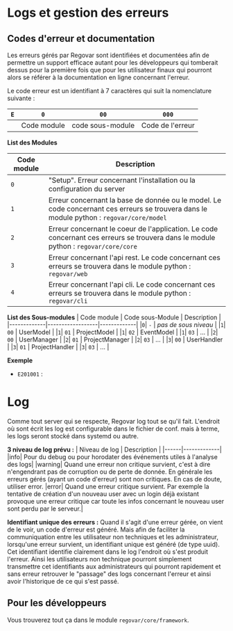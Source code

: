 Logs et gestion des erreurs
===========================

Codes d'erreur et documentation
-------------------------------
Les erreurs gérés par Regovar sont identifiées et documentées afin de permettre un support efficace autant pour les développeurs qui tomberait dessus pour la première fois que pour les utilisateur finaux qui pourront alors se référer à la documentation en ligne concernant l'erreur.

Le code erreur est un identifiant à 7 caractères qui suit la nomenclature suivante :

| `E` | `0` | `00` | `000` |
| --- | --- | ---- | ----- |
|| Code module| code sous-module |Code de l'erreur|


**List des Modules**

| Code module | Description |
|------|-------------|
|`0`| "Setup". Erreur concernant l'installation ou la configuration du server|
|`1`| Erreur concernant la base de donnée ou le model. Le code concernant ces erreurs se trouvera dans le module python : `regovar/core/model` |
|`2`| Erreur concernant le coeur de l'application. Le code concernant ces erreurs se trouvera dans le module python : `regovar/core/core` |
|`3`| Erreur concernant l'api rest. Le code concernant ces erreurs se trouvera dans le module python : `regovar/web` |
|`4`| Erreur concernant l'api cli. Le code concernant ces erreurs se trouvera dans le module python : `regovar/cli` |


**List des Sous-modules**
| Code module | Code sous-Module | Description |
|-------------|------------------|-------------|
|`0`| `-` | *pas de sous niveau* |
|`1`| `00` | UserModel |
|`1`| `01` | ProjectModel |
|`1`| `02` | EventModel |
|`1`| `03` | ... |
|`2`| `00` | UserManager |
|`2`| `01` | ProjectManager |
|`2`| `03` | ... |
|`3`| `00` | UserHandler |
|`3`| `01` | ProjectHandler |
|`3`| `03` | ... |


**Exemple** 
 * `E201001` : 


Log
===
Comme tout server qui se respecte, Regovar log tout se qu'il fait. L'endroit où sont écrit les log est configurable dans le fichier de conf. mais à terme, les logs seront stocké dans systemd ou autre.

**3 niveau de log prévu :**
| Niveau de log | Description |
|------|-------------|
|info| Pour du debug ou pour horodater des événements utiles à l'analyse des logs|
|warning| Quand une erreur non critique survient, c'est à dire n'engendrant pas de corruption ou de perte de donnée. En générale les erreurs gérés (ayant un code d'erreur) sont non critiques. En cas de doute, utiliser error.
|error| Quand une erreur critique survient. Par exemple la tentative de création d'un nouveau user avec un login déjà existant provoque une erreur critique car toute les infos concernant le nouveau user sont perdu par le serveur.|

**Identifiant unique des erreurs :**
Quand il s'agit d'une erreur gérée, on vient de le voir, un code d'erreur est généré. Mais afin de faciliter la communiquation entre les utilisateur non techniques et les administrateur, lorsqu'une erreur survient, un identifiant unique est généré (de type uuid). Cet identifiant identifie clairement dans le log l'endroit où s'est produit l'erreur. Ainsi les utilisateurs non technique pourront simplement transmettre cet identifiants aux administrateurs qui pourront rapidement et sans erreur retrouver le "passage" des logs concernant l'erreur et ainsi avoir l'historique de ce qui s'est passé.


Pour les développeurs
---------------------
Vous trouverez tout ça dans le module `regovar/core/framework`.






